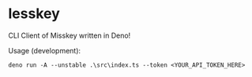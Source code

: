 # lesskey
CLI Client of Misskey written in Deno!

Usage (development):
```
deno run -A --unstable .\src\index.ts --token <YOUR_API_TOKEN_HERE>
```
